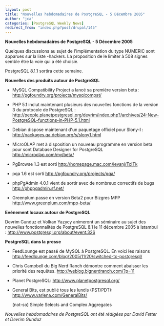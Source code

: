 ```yaml
---
layout: post
title: "Nouvelles hebdomadaires de PostgreSQL - 5 Décembre 2005"
author: "jca"
categories: [PostgreSQL Weekly News]
redirect_from: "index.php?post/drupal/145"
---
```



<p><strong>Nouvelles hebdomadaires de PostgreSQL - 5 Décembre 2005</strong></p>

<p>

Quelques discussions au sujet de l'implémentation du type NUMERIC sont apparues sur la liste -hackers. La proposition de le limiter à 508 signes semble être la voie qui a été choisie.</p>

<p>

PostgreSQL 8.1.1 sortira cette semaine.</p>

<!--more-->


<strong>Nouvelles des produits autour de PostgreSQL</strong>

<ul>

<li>

MySQL Compatibility Project a lancé sa première version beta :   <a target="_blank" href="http://pgfoundry.org/projects/mysqlcompat/">http://pgfoundry.org/projects/mysqlcompat/</a>

</li>

<li>

PHP 5.1 inclut maintenant plusieurs des nouvelles fonctions de la version 3 du protocole de PostgreSQL :   <a target="_blank" href="http://people.planetpostgresql.org/devrim/index.php?/archives/24-New-PostgreSQL-functions-in-PHP-5.1.html">http://people.planetpostgresql.org/devrim/index.php?/archives/24-New-PostgreSQL-functions-in-PHP-5.1.html</a>

</li>

<li>

Debian dispose maintenant d'un paquetage officiel pour Slony-I :  <a target="_blank" href="http://packages.qa.debian.org/s/slony1.html">http://packages.qa.debian.org/s/slony1.html</a>

</li>

<li>

MicroOLAP met à disposition un nouveau programme en version beta pour sont Database Designer for PostgreSQL  <a target="_blank" href="http://microolap.com/my/beta/">http://microolap.com/my/beta/</a>

</li>

<li>

PgBrowse 1.3 est sorti  <a target="_blank" href="http://homepage.mac.com/levanj/TclTk">http://homepage.mac.com/levanj/TclTk</a>

</li>

<li>

pqa 1.6 est sorti  <a target="_blank" href="http://pgfoundry.org/projects/pqa/">http://pgfoundry.org/projects/pqa/</a>

</li>

<li>

phpPgAdmin 4.0.1 vient de sortir avec de nombreux correctifs de bugs  <a target="_blank" href="http://phppgadmin.sf.net/">http://phppgadmin.sf.net/</a>

</li>

<li>

Greenplum passe en version Beta2 pour  Bizgres MPP  <a target="_blank" href="http://www.greenplum.com/mpp-beta/">http://www.greenplum.com/mpp-beta/</a>

</li>

</ul>

<p><strong>Evènement locaux autour de PostgreSQL </strong></p>

<p>

Devrim Gunduz et Volkan Yazycy animeront un séminaire au sujet des nouvelles fonctionnalités de PostgreSQL 8.1 le 11 décembre 2005 à Istambul : <a target="_blank" href="http://www.postgresql.org/about/event.326">http://www.postgresql.org/about/event.326</a>

</p>

<p><strong>PostgreSQL dans la presse</strong></p>

<ul>

<li>

FeedLounge est passé de  MySQL à PostgreSQL.  En voici les raisons  <a target="_blank" href="http://feedlounge.com/blog/2005/11/20/switched-to-postgresql/">http://feedlounge.com/blog/2005/11/20/switched-to-postgresql/</a>

</li>

<li>

Chris Campbell du Big Nerd Ranch démontre comment abaisser les priorité des requêtes.  <a target="_blank" href="http://weblog.bignerdranch.com/?p=11">http://weblog.bignerdranch.com/?p=11</a>

</li>

<li>Planet PostgreSQL:  <a target="_blank" href="http://www.planetpostgresql.org/">http://www.planetpostgresql.org/</a></li>

<li>

General Bits, est publié tous les lundis (PST/PDT):  <a target="_blank" href="http://www.varlena.com/GeneralBits/">http://www.varlena.com/GeneralBits/</a>

(not-so) Simple Selects and Complex Aggregates </li>

</ul>

<p>

<em>Nouvelles hebdomadaires de PostgreSQL ont été rédigées par David Fetter et Devrim Gunduz </em>

</p>
